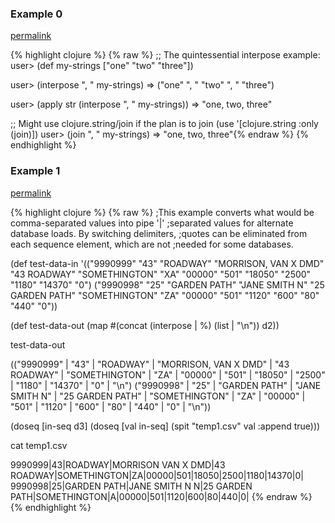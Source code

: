 ### Example 0
[permalink](#example-0)

{% highlight clojure %}
{% raw %}
;; The quintessential interpose example:
user> (def my-strings ["one" "two" "three"])

user> (interpose ", " my-strings)
=> ("one" ", " "two" ", " "three")

user> (apply str (interpose ", " my-strings))
=> "one, two, three"

;; Might use clojure.string/join if the plan is to join
(use '[clojure.string :only (join)])
user> (join ", " my-strings)
=> "one, two, three"{% endraw %}
{% endhighlight %}


### Example 1
[permalink](#example-1)

{% highlight clojure %}
{% raw %}
;This example converts what would be comma-separated values into pipe '|' ;separated values for alternate database loads. By switching delimiters,
;quotes can be eliminated from each sequence element, which are not
;needed for some databases.

(def test-data-in '(("9990999" "43" "ROADWAY" "MORRISON, VAN X DMD" "43 ROADWAY" "SOMETHINGTON" "XA" "00000" "501" "18050" "2500" "1180" "14370" "0") ("9990998" "25" "GARDEN PATH" "JANE SMITH N" "25  GARDEN PATH" "SOMETHINGTON" "ZA" "00000" "501" "1120" "600" "80" "440" "0"))

(def test-data-out (map #(concat (interpose \| %) (list \| "\n")) d2))

test-data-out

(("9990999" \| "43" \| "ROADWAY" \| "MORRISON, VAN X DMD" \| "43  ROADWAY" \| "SOMETHINGTON" \| "ZA" \| "00000" \| "501" \| "18050" \| "2500" \| "1180" \| "14370" \| "0" \| "\n") ("9990998" \| "25" \| "GARDEN PATH" \| "JANE SMITH N" \| "25  GARDEN PATH" \| "SOMETHINGTON" \| "ZA" \| "00000" \| "501" \| "1120" \| "600" \| "80" \| "440" \| "0" \| "\n"))

(doseq [in-seq d3] (doseq [val in-seq] (spit "temp1.csv" val :append true)))

cat temp1.csv

9990999|43|ROADWAY|MORRISON VAN X DMD|43 ROADWAY|SOMETHINGTON|ZA|00000|501|18050|2500|1180|14370|0|
9990998|25|GARDEN PATH|JANE SMITH N N|25  GARDEN PATH|SOMETHINGTON|A|00000|501|1120|600|80|440|0|
{% endraw %}
{% endhighlight %}


